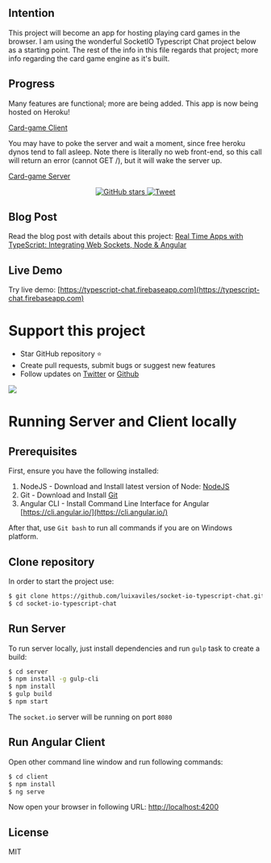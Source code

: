 ## Intention
This project will become an app for hosting playing card games in the browser. I am using the wonderful SocketIO Typescript Chat project below as a starting point. The rest of the info in this file regards that project; more info regarding the card game engine as it's built.

## Progress
Many features are functional; more are being added. This app is now being hosted on Heroku!

[Card-game Client](http://mean-card-game-client.herokuapp.com)

You may have to poke the server and wait a moment, since free heroku dynos tend to fall asleep.
Note there is literally no web front-end, so this call will return an error (cannot GET /), but it will wake the server up.

[Card-game Server](http://mean-card-game-server.herokuapp.com)




<p align="center">
    <a href="https://github.com/tridecagon/mean-card-game">
        <img src="https://img.shields.io/github/stars/tridecagon/mean-card-game.svg?style=social&label=Star" alt="GitHub stars">
    </a>
    <a href="https://twitter.com/intent/tweet?url=https%3A%2F%2Fgithub.com%2Ftridecagon%2Fmean-card-game&via=tridecagon&text=Check%20out%20this%20Node.js%20and%20Angular%20Material%20card%20game%20engine">
        <img src="https://img.shields.io/twitter/url/https/github.com/tridecagon/mean-card-game.svg?style=social" alt="Tweet">
    </a>
</p>


## Blog Post
Read the blog post with details about this project: [Real Time Apps with TypeScript: Integrating Web Sockets, Node & Angular](https://medium.com/dailyjs/real-time-apps-with-typescript-integrating-web-sockets-node-angular-e2b57cbd1ec1) 

## Live Demo
Try live demo: [https://typescript-chat.firebaseapp.com](https://typescript-chat.firebaseapp.com)

# Support this project
- Star GitHub repository :star:
- Create pull requests, submit bugs or suggest new features
- Follow updates on [Twitter](https://twitter.com/luixaviles) or [Github](https://github.com/luixaviles)

![](https://luixaviles.com/assets/images/posts/typescript-chat/typescript-chat.gif?raw=true)

# Running Server and Client locally
## Prerequisites

First, ensure you have the following installed:

1. NodeJS - Download and Install latest version of Node: [NodeJS](http://http://nodejs.org)
2. Git - Download and Install [Git](http://git-scm.com)
3. Angular CLI - Install Command Line Interface for Angular [https://cli.angular.io/](https://cli.angular.io/)

After that, use `Git bash` to run all commands if you are on Windows platform.

## Clone repository

In order to start the project use:

```bash
$ git clone https://github.com/luixaviles/socket-io-typescript-chat.git
$ cd socket-io-typescript-chat
```

## Run Server

To run server locally, just install dependencies and run `gulp` task to create a build:

```bash
$ cd server
$ npm install -g gulp-cli
$ npm install
$ gulp build
$ npm start
```

The `socket.io` server will be running on port `8080`

## Run Angular Client

Open other command line window and run following commands:

```bash
$ cd client
$ npm install
$ ng serve
```

Now open your browser in following URL: [http://localhost:4200](http://localhost:4200/)

## License

MIT
